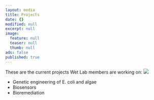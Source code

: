 ```yaml
---
layout: media
title: Projects
date: {}
modified: null
excerpt: null
image: 
  feature: null
  teaser: null
  thumb: null
ads: false
published: true
---
```


These are the current projects Wet Lab members are working on:
![]({{site.baseurl}}/projects/sd%20wetlab%20plate%20circle%20crop.png)

- Genetic engineering of E. coli and algae
- Biosensors
- Bioremediation


